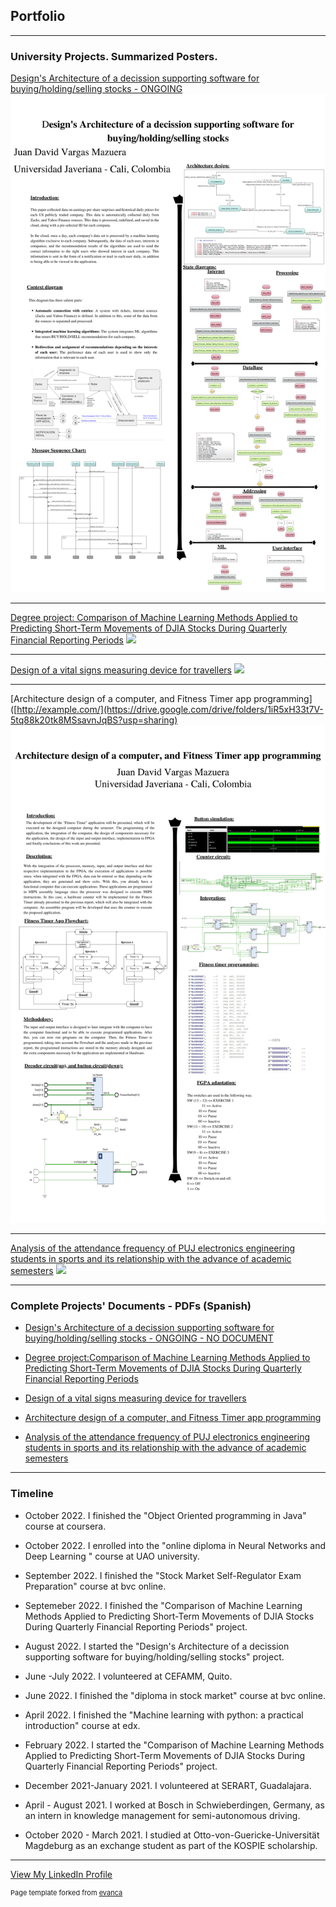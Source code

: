 ## Portfolio


---
### University Projects. Summarized Posters.


[Design's Architecture of a decission supporting software for buying/holding/selling stocks - ONGOING](/pdf/sample_presentation.pdf)
<img src="images/Poster_Architecture_ML_Software_StockMarket.png?raw=true"/>


---


[Degree project: Comparison of Machine Learning Methods Applied to Predicting Short-Term Movements of DJIA Stocks During Quarterly Financial Reporting Periods](https://drive.google.com/drive/folders/1mjlZBEcwGirFmkWyuCtGjAJvY3tU_SCf?usp=sharing)
<img src="images/Poster_DegreeProject.png?raw=true"/>


---


[Design of a vital signs measuring device for travellers](https://drive.google.com/drive/folders/1CoL1idKjjKb3Cglz5eRqHbcudqS3a5Ru?usp=sharing)
<img src="images/Poster_VitalSigns.png?raw=true"/>


---


[Architecture design of a computer, and Fitness Timer app programming]([http://example.com/](https://drive.google.com/drive/folders/1iR5xH33t7V-5tq88k20tk8MSsavnJqBS?usp=sharing)
<img src="images/Poster_Fitness.png?raw=true"/>


---


[Analysis of the attendance frequency of PUJ electronics engineering students in sports and its relationship with the advance of academic semesters](https://drive.google.com/drive/folders/1L8S9wpLPTHcJ1TzWBG_Pp43-92X_tiNU?usp=sharing)
<img src="images/Poster_Estatistics.png?raw=true"/>


---
### Complete Projects' Documents - PDFs (Spanish)

- [Design's Architecture of a decission supporting software for buying/holding/selling stocks - ONGOING - NO DOCUMENT](http://example.com/)

- [Degree project:Comparison of Machine Learning Methods Applied to Predicting Short-Term Movements of DJIA Stocks During Quarterly Financial Reporting Periods](https://drive.google.com/drive/folders/1mjlZBEcwGirFmkWyuCtGjAJvY3tU_SCf?usp=sharing)

- [Design of a vital signs measuring device for travellers](https://drive.google.com/drive/folders/1CoL1idKjjKb3Cglz5eRqHbcudqS3a5Ru?usp=sharing)

- [Architecture design of a computer, and Fitness Timer app programming](https://drive.google.com/drive/folders/1iR5xH33t7V-5tq88k20tk8MSsavnJqBS?usp=sharing)

- [Analysis of the attendance frequency of PUJ electronics engineering students in sports and its relationship with the advance of academic semesters](https://drive.google.com/drive/folders/1L8S9wpLPTHcJ1TzWBG_Pp43-92X_tiNU?usp=sharing)


---

### Timeline

- October 2022. I finished the "Object Oriented programming in Java" course at coursera.

- October 2022. I enrolled into the "online diploma in Neural Networks and Deep Learning " course at UAO university. 

- September 2022. I finished the	"Stock Market Self-Regulator Exam Preparation" course at bvc online.

- Septemeber 2022. I finished the "Comparison of Machine Learning Methods Applied to Predicting Short-Term Movements of DJIA Stocks During Quarterly Financial Reporting Periods" project.

- August 2022. I started the "Design's Architecture of a decission supporting software for buying/holding/selling stocks" project.  

- June -July 2022. I volunteered at CEFAMM, Quito. 

- June 2022. I finished the "diploma in stock market" course at bvc online. 

- April 2022. I finished the "Machine learning with python: a practical introduction" course at edx. 

- February 2022. I started the "Comparison of Machine Learning Methods Applied to Predicting Short-Term Movements of DJIA Stocks During Quarterly Financial Reporting Periods" project.

- December 2021-January 2021. I volunteered at SERART, Guadalajara.

- April - August 2021. I worked at Bosch in Schwieberdingen, Germany, as an intern in knowledge management for semi-autonomous driving.

- October 2020 - March 2021. I studied at Otto-von-Guericke-Universität Magdeburg as an exchange student as part of the KOSPIE scholarship.

---
<a href="https://www.linkedin.com/in/juan-david-vargas-mazuera-07197a1a5/">View My LinkedIn Profile</a> 

<p style="font-size:11px">Page template forked from <a href="https://github.com/evanca/quick-portfolio">evanca</a></p>
<!-- Remove above link if you don't want to attibute -->

